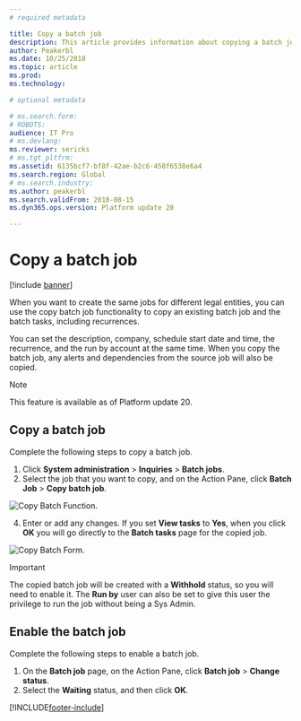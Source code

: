 ```yaml
---
# required metadata

title: Copy a batch job
description: This article provides information about copying a batch job and batch tasks.
author: Peakerbl
ms.date: 10/25/2018
ms.topic: article
ms.prod: 
ms.technology: 

# optional metadata

# ms.search.form: 
# ROBOTS: 
audience: IT Pro
# ms.devlang: 
ms.reviewer: sericks
# ms.tgt_pltfrm: 
ms.assetid: 6135bcf7-bf8f-42ae-b2c6-458f6538e6a4
ms.search.region: Global
# ms.search.industry: 
ms.author: peakerbl
ms.search.validFrom: 2018-08-15
ms.dyn365.ops.version: Platform update 20

---
```


# Copy a batch job

[!include [banner](../includes/banner.md)]

When you want to create the same jobs for different legal entities, you can use the copy batch job functionality to copy an existing batch job and the batch tasks, including recurrences.

You can set the description, company, schedule start date and time, the recurrence, and the run by account at the same time. When you copy the batch job, any alerts and dependencies from the source job will also be copied. 

>[!NOTE] 
>This feature is available as of Platform update 20.

## Copy a batch job
Complete the following steps to copy a batch job.

1.	Click **System administration** > **Inquiries** > **Batch jobs**.
2.	Select the job that you want to copy, and on the Action Pane, click **Batch Job** > **Copy batch job**.

![Copy Batch Function.](./media/copy-batch-function.png) 
 
4.	Enter or add any changes. If you set **View tasks** to **Yes**, when you click **OK** you will go directly to the **Batch tasks** page for the copied job.

![Copy Batch Form.](./media/copy-batch-form.png) 

>[!IMPORTANT] 
>The copied batch job will be created with a **Withhold** status, so you will need to enable it. The **Run by** user can also be set to give this user the privilege to run the job without being a Sys Admin.

## Enable the batch job
Complete the following steps to enable a batch job.

1.	On the **Batch job** page, on the Action Pane, click **Batch job** > **Change status**.
2.	Select the **Waiting** status, and then click **OK**.


[!INCLUDE[footer-include](../../../includes/footer-banner.md)]
